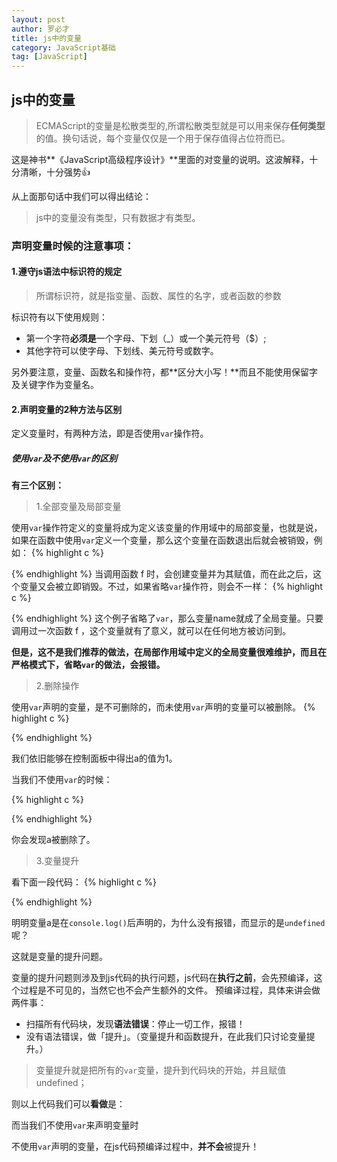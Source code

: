 ```yaml
---
layout: post
author: 罗必才
title: js中的变量
category: JavaScript基础
tag: [JavaScript]
---
```


## js中的变量

>ECMAScript的变量是松散类型的,所谓松散类型就是可以用来保存**任何类型**的值。换句话说，每个变量仅仅是一个用于保存值得占位符而已。

这是神书**《JavaScript高级程序设计》**里面的对变量的说明。这波解释，十分清晰，十分强势👍

从上面那句话中我们可以得出结论：
>js中的变量没有类型，只有数据才有类型。

### 声明变量时候的注意事项：

#### 1.遵守js语法中标识符的规定

>所谓标识符，就是指变量、函数、属性的名字，或者函数的参数

标识符有以下使用规则：
+ 第一个字符**必须是**一个字母、下划（_）或一个美元符号（$）;
+ 其他字符可以使字母、下划线、美元符号或数字。

另外要注意，变量、函数名和操作符，都**区分大小写！**而且不能使用保留字及关键字作为变量名。

#### 2.声明变量的2种方法与区别

定义变量时，有两种方法，即是否使用`var`操作符。

##### 使用`var`及不使用`var`的区别

**有三个区别：**

>1.全部变量及局部变量

使用`var`操作符定义的变量将成为定义该变量的作用域中的局部变量，也就是说，如果在函数中使用`var`定义一个变量，那么这个变量在函数退出后就会被销毁，例如：
{% highlight c %}
<script>
	function f(){
		var name = '吴彦祖'; //局部变量
	}
	f();
	console.log(name); //错误
</script>
{% endhighlight %}
当调用函数 f 时，会创建变量并为其赋值，而在此之后，这个变量又会被立即销毁。不过，如果省略`var`操作符，则会不一样：
{% highlight c %}
<script>
	function f(){
		name = '吴彦祖'; //全局变量
	}
	f();
	console.log(name); //'吴彦祖'
</script>
{% endhighlight %}
这个例子省略了`var`，那么变量name就成了全局变量。只要调用过一次函数 f ，这个变量就有了意义，就可以在任何地方被访问到。

**但是，这不是我们推荐的做法，在局部作用域中定义的全局变量很难维护，而且在严格模式下，省略`var`的做法，会报错。**

>2.删除操作

使用`var`声明的变量，是不可删除的，而未使用`var`声明的变量可以被删除。
{% highlight c %}
<script>
	var a = 1;
	delete a;
	console.log(a); // 1
</script>
{% endhighlight %}

我们依旧能够在控制面板中得出a的值为1。

当我们不使用`var`的时候：

{% highlight c %}
<script>
	a = 1;
	delete a;
	console.log(a); // 引用错误
</script>
{% endhighlight %}

你会发现a被删除了。

>3.变量提升

看下面一段代码：
{% highlight c %}
<script>
	console.log(a); //undefined
	var a = 1;
</script>
{% endhighlight %}

明明变量a是在`console.log()`后声明的，为什么没有报错，而显示的是`undefined`呢？

这就是变量的提升问题。

变量的提升问题则涉及到js代码的执行问题，js代码在**执行之前**，会先预编译，这个过程是不可见的，当然它也不会产生额外的文件。
预编译过程，具体来讲会做两件事：
+ 扫描所有代码块，发现**语法错误**：停止一切工作，报错！
+ 没有语法错误，做「提升」。（变量提升和函数提升，在此我们只讨论变量提升。）

>变量提升就是把所有的`var`变量，提升到代码块的开始，并且赋值undefined；

则以上代码我们可以**看做**是：
<script>
	var a;
	console.log(a); //undefined
	a = 1;
</script>

而当我们不使用`var`来声明变量时
<script>
	console.log(a); //引用错误
	a = 1;
</script>

不使用`var`声明的变量，在js代码预编译过程中，**并不会**被提升！




